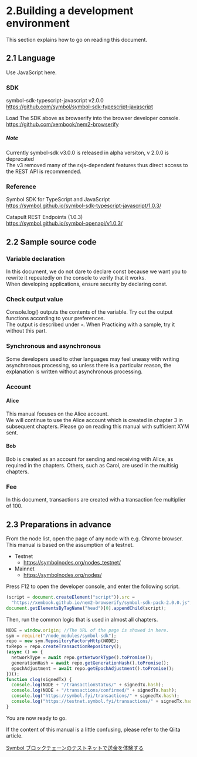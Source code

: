 # 2.Building a development environment

This section explains how to go on reading this document.

## 2.1 Language

Use JavaScript here.

### SDK

symbol-sdk-typescript-javascript v2.0.0  
https://github.com/symbol/symbol-sdk-typescript-javascript

Load The SDK above as browserify into the browser developer console.  
https://github.com/xembook/nem2-browserify

##### Note

Currently symbol-sdk v3.0.0 is released in alpha versiton, v 2.0.0 is deprecated  
The v3 removed many of the rxjs-dependent features thus direct access to the REST API is recommended.

### Reference

Symbol SDK for TypeScript and JavaScript  
https://symbol.github.io/symbol-sdk-typescript-javascript/1.0.3/

Catapult REST Endpoints (1.0.3)  
https://symbol.github.io/symbol-openapi/v1.0.3/

## 2.2 Sample source code

### Variable declaration

In this document, we do not dare to declare const because we want you to rewrite it repeatedly on the console to verify that it works.  
When developing applications, ensure security by declaring const.

### Check output value

Console.log() outputs the contents of the variable. Try out the output functions according to your preferences.  
The output is described under `>`. When Practicing with a sample, try it without this part.

### Synchronous and asynchronous

Some developers used to other languages may feel uneasy with writing asynchronous processing, so unless there is a particular reason, the explanation is written without asynchronous processing.

### Account

#### Alice

This manual focuses on the Alice account.  
We will continue to use the Alice account which is created in chapter 3 in subsequent chapters. Please go on reading this manual with sufficient XYM sent.

#### Bob

Bob is created as an account for sending and receiving with Alice, as required in the chapters. Others, such as Carol, are used in the multisig chapters.

### Fee

In this document, transactions are created with a transaction fee multiplier of 100.

## 2.3 Preparations in advance

From the node list, open the page of any node with e.g. Chrome browser. This manual is based on the assumption of a testnet.

- Testnet
  - https://symbolnodes.org/nodes_testnet/
- Mainnet
  - https://symbolnodes.org/nodes/

Press F12 to open the developer console, and enter the following script.

```js
(script = document.createElement("script")).src =
  "https://xembook.github.io/nem2-browserify/symbol-sdk-pack-2.0.0.js";
document.getElementsByTagName("head")[0].appendChild(script);
```

Then, run the common logic that is used in almost all chapters.

```js
NODE = window.origin; //The URL of the page is showed in here.
sym = require("/node_modules/symbol-sdk");
repo = new sym.RepositoryFactoryHttp(NODE);
txRepo = repo.createTransactionRepository();
(async () => {
  networkType = await repo.getNetworkType().toPromise();
  generationHash = await repo.getGenerationHash().toPromise();
  epochAdjustment = await repo.getEpochAdjustment().toPromise();
})();
function clog(signedTx) {
  console.log(NODE + "/transactionStatus/" + signedTx.hash);
  console.log(NODE + "/transactions/confirmed/" + signedTx.hash);
  console.log("https://symbol.fyi/transactions/" + signedTx.hash);
  console.log("https://testnet.symbol.fyi/transactions/" + signedTx.hash);
}
```

You are now ready to go.

If the content of this manual is a little confusing, please refer to the Qiita article.

[Symbol ブロックチェーンのテストネットで送金を体験する](https://qiita.com/nem_takanobu/items/e2b1f0aafe7a2df0fe1b)
